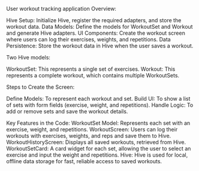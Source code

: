 User workout tracking application
Overview:

Hive Setup: Initialize Hive, register the required adapters, and store the workout data. 
Data Models: Define the models for WorkoutSet and Workout and generate Hive adapters. 
UI Components: Create the workout screen where users can log their exercises, weights, and repetitions. 
Data Persistence: Store the workout data in Hive when the user saves a workout.

Two Hive models:

WorkoutSet: This represents a single set of exercises. 
Workout: This represents a complete workout, which contains multiple WorkoutSets.

Steps to Create the Screen:

Define Models: To represent each workout and set. 
Build UI: To show a list of sets with form fields (exercise, weight, and repetitions). 
Handle Logic: To add or remove sets and save the workout details.

Key Features in the Code:
WorkoutSet Model: Represents each set with an exercise, weight, and repetitions.
WorkoutScreen: Users can log their workouts with exercises, weights, and reps and save them to Hive. 
WorkoutHistoryScreen: Displays all saved workouts, retrieved from Hive. 
WorkoutSetCard: A card widget for each set, allowing the user to select an exercise and input the weight and repetitions. 
Hive: Hive is used for local, offline data storage for fast, reliable access to saved workouts.

